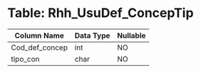 # Table: Rhh_UsuDef_ConcepTip

| Column Name | Data Type | Nullable |
|-------------|-----------|----------|
| Cod_def_concep | int | NO |
| tipo_con | char | NO |

